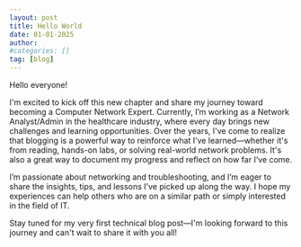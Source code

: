```yaml
---
layout: post
title: Hello World
date: 01-01-2025
author: 
#categories: []
tag: [blog]
---
```

Hello everyone!

I'm excited to kick off this new chapter and share my journey toward becoming a Computer Network Expert. Currently, I’m working as a Network Analyst/Admin in the healthcare industry, where every day brings new challenges and learning opportunities. Over the years, I've come to realize that blogging is a powerful way to reinforce what I’ve learned—whether it's from reading, hands-on labs, or solving real-world network problems. It's also a great way to document my progress and reflect on how far I’ve come.

I’m passionate about networking and troubleshooting, and I’m eager to share the insights, tips, and lessons I’ve picked up along the way. I hope my experiences can help others who are on a similar path or simply interested in the field of IT.

Stay tuned for my very first technical blog post—I'm looking forward to this journey and can't wait to share it with you all!